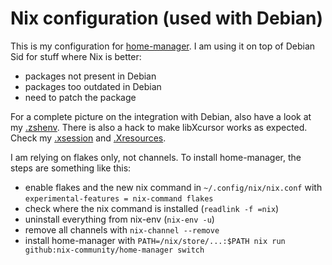 # Nix configuration (used with Debian)

This is my configuration for [home-manager][]. I am using it on top of
Debian Sid for stuff where Nix is better:

 - packages not present in Debian
 - packages too outdated in Debian
 - need to patch the package

For a complete picture on the integration with Debian, also have a
look at my [.zshenv][]. There is also a hack to make libXcursor works
as expected. Check my [.xsession][] and [.Xresources][].

[home-manager]: https://nix-community.github.io/home-manager/
[.zshenv]: https://github.com/vincentbernat/zshrc/blob/master/zshenv
[.xsession]: https://github.com/vincentbernat/i3wm-configuration/blob/master/dotfiles/xsession
[.Xresources]: https://github.com/vincentbernat/i3wm-configuration/blob/master/dotfiles/Xresources

I am relying on flakes only, not channels. To install home-manager,
the steps are something like this:

- enable flakes and the new nix command in `~/.config/nix/nix.conf`
  with `experimental-features = nix-command flakes`
- check where the nix command is installed (`readlink -f =nix`)
- uninstall everything from nix-env (`nix-env -u`)
- remove all channels with `nix-channel --remove`
- install home-manager with `PATH=/nix/store/...:$PATH nix run github:nix-community/home-manager switch`
